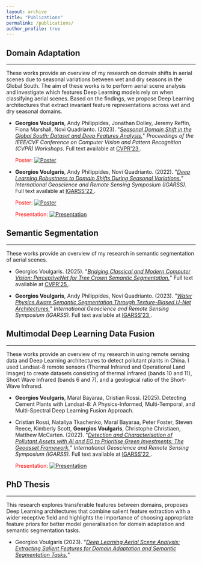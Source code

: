 ```yaml
---
layout: archive
title: "Publications"
permalink: /publications/
author_profile: true
---
```


## Domain Adaptation
_____
These works provide an overview of my research on domain shifts in aerial scenes due to seasonal variations between wet and dry seasons in the Global South. The aim of these works is to perform aerial scene analysis and investigate which features Deep Learning models rely on when classifying aerial scenes. Based on the findings, we propose Deep Learning architectures that extract invariant feature representations across wet and dry seasonal domains.

* **Georgios Voulgaris**, Andy Philippides, Jonathan Dolley, Jeremy Reffin, Fiona Marshall, Novi Quadrianto. (2023). "[*Seasonal Domain Shift in the Global South: Dataset and Deep Features Analysis.*](https://openaccess.thecvf.com/content/CVPR2023W/EarthVision/html/Voulgaris_Seasonal_Domain_Shift_in_the_Global_South_Dataset_and_Deep_CVPRW_2023_paper.html)"
<i>Proceedings of the IEEE/CVF Conference on Computer Vision and Pattern Recognition (CVPR) Workshops. </i> Full text available at <a href="https://openaccess.thecvf.com/content/CVPR2023W/EarthVision/html/Voulgaris_Seasonal_Domain_Shift_in_the_Global_South_Dataset_and_Deep_CVPRW_2023_paper.html"> CVPR'23 </a>.

  <span style="color:red;">Poster:</span>
[![Poster](https://gvsam7.github.io/images/Poster_GeorgiosVoulgaris.png)](https://gvsam7.github.io/images/Poster_GeorgiosVoulgaris.png)

* **Georgios Voulgaris**, Andy Philippides, Novi Quadrianto. (2022). "[*Deep Learning Robustness to Domain Shifts During Seasonal Variations.*](https://ieeexplore.ieee.org/abstract/document/9883940)"
<i>International Geoscience and Remote Sensing Symposium (IGARSS). </i> Full text available at <a href="https://ieeexplore.ieee.org/abstract/document/9883940"> IGARSS'22 </a>.

  <span style="color:red;">Poster:</span>
[![Poster](https://gvsam7.github.io/images/Poster_GeorgiosVoulgaris_IGARSS2022.png)](https://gvsam7.github.io/images/Poster_GeorgiosVoulgaris_IGARSS2022.png)


  <span style="color:red;">Presentation:</span>
[![Presentation](https://img.youtube.com/vi/Zci4eASXmkQ/maxresdefault.jpg)](https://www.youtube.com/watch?v=Zci4eASXmkQ)

## Semantic Segmentation
_____
These works provide an overview of my research in semantic segmentation of aerial scenes.

* Georgios Voulgaris. (2025). "[*Bridging Classical and Modern Computer Vision: PerceptiveNet for Tree Crown Semantic Segmentation.*](https://openaccess.thecvf.com/content/CVPR2025W/EarthVision/html/Voulgaris_Bridging_Classical_and_Modern_Computer_Vision_PerceptiveNet_for_Tree_Crown_CVPRW_2025_paper.html)"
</i> Full text available at <a href="https://openaccess.thecvf.com/content/CVPR2025W/EarthVision/html/Voulgaris_Bridging_Classical_and_Modern_Computer_Vision_PerceptiveNet_for_Tree_Crown_CVPRW_2025_paper.html"> CVPR'25 </a>.

* **Georgios Voulgaris**, Andy Philippides, Novi Quadrianto. (2023). "[*Water Physics Aware Semantic Segmentation Through Texture-Biased U-Net Architectures.*](https://ieeexplore.ieee.org/abstract/document/10281796)"
<i>International Geoscience and Remote Sensing Symposium (IGARSS). </i> Full text available at <a href="https://ieeexplore.ieee.org/abstract/document/10281796"> IGARSS'23 </a>.

## Multimodal Deep Learning Data Fusion
_____
These works provide an overview of my research in using remote sensing data and Deep Learning architectures to detect pollutant plants in China. I used Landsat-8 remote sensors (Thermal Infrared and Operational Land Imager) to create datasets consisting of thermal infrared (bands 10 and 11), Short Wave Infrared (bands 6 and 7), and a geological ratio of the Short-Wave Infrared.

* **Georgios Voulgaris**, Maral Bayaraa, Cristian Rossi. (2025). Detecting Cement Plants with Landsat-8: A Physics-Informed, Multi-Temporal, and Multi-Spectral Deep Learning Fusion Approach.    

* Cristian Rossi, Nataliya Tkachenko, Maral Bayaraa, Peter Foster, Steven Reece, Kimberly Scott, **Georgios Voulgaris**, Christophe Christiaen, Matthew McCarten. (2022). "[*Detection and Characterisation of Pollutant Assets with AI and EO to Prioritise Green Investments: The Geoasset Framework.*](https://ieeexplore.ieee.org/abstract/document/9883772)"
<i>International Geoscience and Remote Sensing Symposium (IGARSS). </i> Full text available at <a href="https://ieeexplore.ieee.org/abstract/document/9883772"> IGARSS'22 </a>.

    <span style="color:red;">Presentation:</span>
[![Presentation](https://img.youtube.com/vi/0xkWbdjljWk/maxresdefault.jpg)](https://www.youtube.com/watch?v=0xkWbdjljWk)


## PhD Thesis
_____
This research explores transferable features between domains, proposes Deep Learning architectures that combine salient feature extraction with a wider receptive field and highlights the importance of choosing appropriate feature priors for better model generalisation for domain adaptation and semantic segmentation tasks.

* Georgios Voulgaris (2023). "[*Deep Learning Aerial Scene Analysis: Extracting Salient Features for Domain Adaptation and Semantic Segmentation Tasks.*](https://sussex.figshare.com/articles/thesis/Deep_learning_aerial_scene_analysis_extracting_salient_features_for_domain_adaptation_and_semantic_segmentation_tasks/24573301)"

<!-- {% if author.googlescholar %}
  You can also find my articles on <u><a href="{{author.googlescholar}}">my Google Scholar profile</a>.</u>
{% endif %}

{% include base_path %}

{% for post in site.publications reversed %}
  {% include archive-single.html %}
{% endfor %} -->
